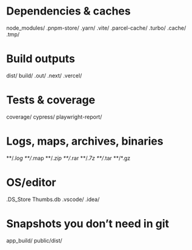 # Dependencies & caches
node_modules/
.pnpm-store/
.yarn/
.vite/
.parcel-cache/
.turbo/
.cache/
.tmp/

# Build outputs
dist/
build/
.out/
.next/
.vercel/

# Tests & coverage
coverage/
cypress/
playwright-report/

# Logs, maps, archives, binaries
**/*.log
**/*.map
**/*.zip
**/*.rar
**/*.7z
**/*.tar
**/*.gz

# OS/editor
.DS_Store
Thumbs.db
.vscode/
.idea/

# Snapshots you don’t need in git
app_build/
public/dist/

